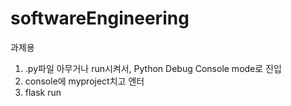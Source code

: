 # softwareEngineering
과제용
1. .py파일 아무거나 run시켜서, Python Debug Console mode로 진입
2. console에 myproject치고 엔터
3. flask run

